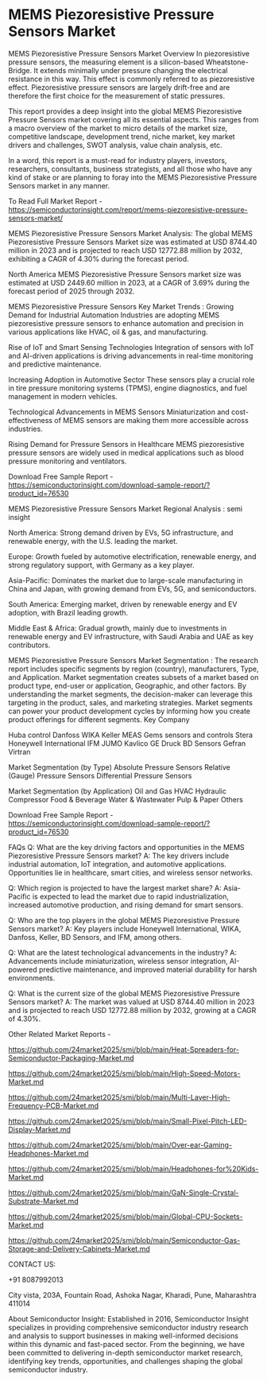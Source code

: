 <h1>MEMS Piezoresistive Pressure Sensors Market</h1>
MEMS Piezoresistive Pressure Sensors Market Overview
In piezoresistive pressure sensors, the measuring element is a silicon-based Wheatstone-Bridge. It extends minimally under pressure changing the electrical resistance in this way. This effect is commonly referred to as piezoresistive effect. Piezoresistive pressure sensors are largely drift-free and are therefore the first choice for the measurement of static pressures.

This report provides a deep insight into the global MEMS Piezoresistive Pressure Sensors market covering all its essential aspects. This ranges from a macro overview of the market to micro details of the market size, competitive landscape, development trend, niche market, key market drivers and challenges, SWOT analysis, value chain analysis, etc.

In a word, this report is a must-read for industry players, investors, researchers, consultants, business strategists, and all those who have any kind of stake or are planning to foray into the MEMS Piezoresistive Pressure Sensors market in any manner.

To Read Full Market Report -
https://semiconductorinsight.com/report/mems-piezoresistive-pressure-sensors-market/

MEMS Piezoresistive Pressure Sensors Market Analysis:
The global MEMS Piezoresistive Pressure Sensors Market size was estimated at USD 8744.40 million in 2023 and is projected to reach USD 12772.88 million by 2032, exhibiting a CAGR of 4.30% during the forecast period.

North America MEMS Piezoresistive Pressure Sensors market size was estimated at USD 2449.60 million in 2023, at a CAGR of 3.69% during the forecast period of 2025 through 2032.

MEMS Piezoresistive Pressure Sensors Key Market Trends :
Growing Demand for Industrial Automation
Industries are adopting MEMS piezoresistive pressure sensors to enhance automation and precision in various applications like HVAC, oil & gas, and manufacturing.

Rise of IoT and Smart Sensing Technologies
Integration of sensors with IoT and AI-driven applications is driving advancements in real-time monitoring and predictive maintenance.

Increasing Adoption in Automotive Sector
These sensors play a crucial role in tire pressure monitoring systems (TPMS), engine diagnostics, and fuel management in modern vehicles.

Technological Advancements in MEMS Sensors
Miniaturization and cost-effectiveness of MEMS sensors are making them more accessible across industries.

Rising Demand for Pressure Sensors in Healthcare
MEMS piezoresistive pressure sensors are widely used in medical applications such as blood pressure monitoring and ventilators.

Download Free Sample Report -
https://semiconductorinsight.com/download-sample-report/?product_id=76530

MEMS Piezoresistive Pressure Sensors Market Regional Analysis :
semi insight

North America:
Strong demand driven by EVs, 5G infrastructure, and renewable energy, with the U.S. leading the market.

Europe:
Growth fueled by automotive electrification, renewable energy, and strong regulatory support, with Germany as a key player.

Asia-Pacific:
Dominates the market due to large-scale manufacturing in China and Japan, with growing demand from EVs, 5G, and semiconductors.

South America:
Emerging market, driven by renewable energy and EV adoption, with Brazil leading growth.

Middle East & Africa:
Gradual growth, mainly due to investments in renewable energy and EV infrastructure, with Saudi Arabia and UAE as key contributors.

MEMS Piezoresistive Pressure Sensors Market Segmentation :
The research report includes specific segments by region (country), manufacturers, Type, and Application. Market segmentation creates subsets of a market based on product type, end-user or application, Geographic, and other factors. By understanding the market segments, the decision-maker can leverage this targeting in the product, sales, and marketing strategies. Market segments can power your product development cycles by informing how you create product offerings for different segments.
Key Company

Huba control
Danfoss
WIKA
Keller
MEAS
Gems sensors and controls
Stera
Honeywell International
IFM
JUMO
Kavlico
GE Druck
BD Sensors
Gefran
Virtran

Market Segmentation (by Type)
Absolute Pressure Sensors
Relative (Gauge) Pressure Sensors
Differential Pressure Sensors

Market Segmentation (by Application)
Oil and Gas
HVAC
Hydraulic
Compressor
Food & Beverage
Water & Wastewater
Pulp & Paper
Others

Download Free Sample Report -
https://semiconductorinsight.com/download-sample-report/?product_id=76530

FAQs
Q: What are the key driving factors and opportunities in the MEMS Piezoresistive Pressure Sensors market?
A: The key drivers include industrial automation, IoT integration, and automotive applications. Opportunities lie in healthcare, smart cities, and wireless sensor networks.

Q: Which region is projected to have the largest market share?
A: Asia-Pacific is expected to lead the market due to rapid industrialization, increased automotive production, and rising demand for smart sensors.

Q: Who are the top players in the global MEMS Piezoresistive Pressure Sensors market?
A: Key players include Honeywell International, WIKA, Danfoss, Keller, BD Sensors, and IFM, among others.

Q: What are the latest technological advancements in the industry?
A: Advancements include miniaturization, wireless sensor integration, AI-powered predictive maintenance, and improved material durability for harsh environments.

Q: What is the current size of the global MEMS Piezoresistive Pressure Sensors market?
A: The market was valued at USD 8744.40 million in 2023 and is projected to reach USD 12772.88 million by 2032, growing at a CAGR of 4.30%.

Other Related Market Reports -

https://github.com/24market2025/smi/blob/main/Heat-Spreaders-for-Semiconductor-Packaging-Market.md

https://github.com/24market2025/smi/blob/main/High-Speed-Motors-Market.md

https://github.com/24market2025/smi/blob/main/Multi-Layer-High-Frequency-PCB-Market.md

https://github.com/24market2025/smi/blob/main/Small-Pixel-Pitch-LED-Display-Market.md

https://github.com/24market2025/smi/blob/main/Over-ear-Gaming-Headphones-Market.md

https://github.com/24market2025/smi/blob/main/Headphones-for%20Kids-Market.md

https://github.com/24market2025/smi/blob/main/GaN-Single-Crystal-Substrate-Market.md

https://github.com/24market2025/smi/blob/main/Global-CPU-Sockets-Market.md

https://github.com/24market2025/smi/blob/main/Semiconductor-Gas-Storage-and-Delivery-Cabinets-Market.md

CONTACT US:

+91 8087992013

City vista, 203A, Fountain Road, Ashoka Nagar, Kharadi, Pune, Maharashtra 411014

About Semiconductor Insight:
Established in 2016, Semiconductor Insight specializes in providing comprehensive semiconductor industry research and analysis to support businesses in making well-informed decisions within this dynamic and fast-paced sector. From the beginning, we have been committed to delivering in-depth semiconductor market research, identifying key trends, opportunities, and challenges shaping the global semiconductor industry.

